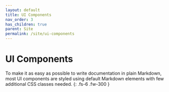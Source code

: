 ```yaml
---
layout: default
title: UI Components
nav_order: 3
has_children: true
parent: Site
permalink: /site/ui-components
---
```


# UI Components

To make it as easy as possible to write documentation in plain Markdown, most UI components are styled using default Markdown elements with few additional CSS classes needed.
{: .fs-6 .fw-300 }
